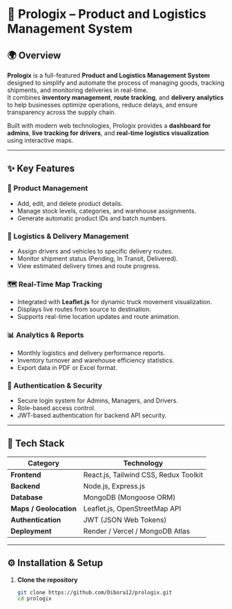 # 🚚 Prologix – Product and Logistics Management System 
  
## 🌍 Overview
**Prologix** is a full-featured **Product and Logistics Management System** designed to simplify and automate the process of managing goods, tracking shipments, and monitoring deliveries in real-time.  
It combines **inventory management**, **route tracking**, and **delivery analytics** to help businesses optimize operations, reduce delays, and ensure transparency across the supply chain.

Built with modern web technologies, Prologix provides a **dashboard for admins**, **live tracking for drivers**, and **real-time logistics visualization** using interactive maps.

---

## ✨ Key Features

### 🏢 Product Management
- Add, edit, and delete product details.
- Manage stock levels, categories, and warehouse assignments.
- Generate automatic product IDs and batch numbers.

### 🚛 Logistics & Delivery Management
- Assign drivers and vehicles to specific delivery routes.
- Monitor shipment status (Pending, In Transit, Delivered).
- View estimated delivery times and route progress.

### 🗺️ Real-Time Map Tracking
- Integrated with **Leaflet.js** for dynamic truck movement visualization.
- Displays live routes from source to destination.
- Supports real-time location updates and route animation.

### 📊 Analytics & Reports
- Monthly logistics and delivery performance reports.
- Inventory turnover and warehouse efficiency statistics.
- Export data in PDF or Excel format.

### 🔐 Authentication & Security
- Secure login system for Admins, Managers, and Drivers.
- Role-based access control.
- JWT-based authentication for backend API security.

---

## 🧠 Tech Stack

| Category | Technology |
|-----------|-------------|
| **Frontend** | React.js, Tailwind CSS, Redux Toolkit |
| **Backend** | Node.js, Express.js |
| **Database** | MongoDB (Mongoose ORM) |
| **Maps / Geolocation** | Leaflet.js, OpenStreetMap API |
| **Authentication** | JWT (JSON Web Tokens) |
| **Deployment** | Render / Vercel / MongoDB Atlas |

---

## ⚙️ Installation & Setup

1. **Clone the repository**
   ```bash
   git clone https://github.com/Dibora12/prologix.git
   cd prologix


